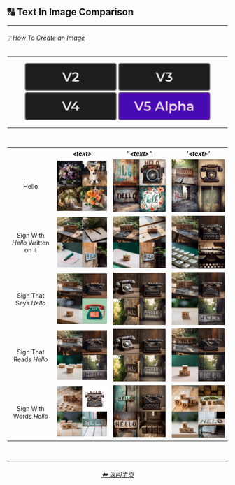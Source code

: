 <h2>🔠 Text In Image Comparison</h2>

<hr><!--------------->

<h6><a href="https://github.com/firmianay/MidJourney-Styles-and-Keywords-Reference-zh/wiki/%E2%9D%94-How-To-Guide#-creating-an-image">❔ How To Create an Image</a></h6>

<hr><!--------------->

<div align="center">

[<img src="/Images/Repo_Parts/Buttons/Version_Buttons/button_version_V2_inactive.webp?raw=true" alt="MidJourney V2" height="64" />](/Pages/MJ_V2/Comparison_Pages/Prompt_Writing/Text_In_Image_Comparison.md)
[<img src="/Images/Repo_Parts/Buttons/Version_Buttons/button_version_V3_inactive.webp?raw=true" alt="MidJourney V3" height="64" />](/Pages/MJ_V3/Comparison_Pages/Prompt_Writing/Text_In_Image_Comparison.md)
[<img src="/Images/Repo_Parts/Buttons/Version_Buttons/button_version_V4_inactive.webp?raw=true" alt="MidJourney V4" height="64" />](/Pages/MJ_V4/Comparison_Pages/Prompt_Writing/Text_In_Image_Comparison.md)
[<img src="/Images/Repo_Parts/Buttons/Version_Buttons/button_version_V5_Alpha_active.webp?raw=true" alt="MidJourney V5" height="64" />](/Pages/MJ_V5/Comparison_Pages/Prompt_Writing/Text_In_Image_Comparison.md)

</div>

<hr>
<br>

<div align="center">

<table>
    <tr align=center valign=middle>
        <th></th>
        <th><i>&#60;text&#62;</i></th>
        <th><i>"&#60;text&#62;"</i></th>
        <th><i>'&#60;text&#62;'</i></th>
    </tr>
    <tr align=center valign=middle>
        <td>Hello</td>
        <td><img src="/Images/MJ_V5/V5_Alpha_1/Comparison_Page_Images/Text_In_Image_Comparison/Text/Hello.webp?raw=true" width="256" /></td>
        <td><img src="/Images/MJ_V5/V5_Alpha_1/Comparison_Page_Images/Text_In_Image_Comparison/Text_With_Apostrophes/'Hello'.webp?raw=true" width="256" /></td>
        <td><img src="/Images/MJ_V5/V5_Alpha_1/Comparison_Page_Images/Text_In_Image_Comparison/Text_With_Quotes/''Hello''.webp?raw=true" width="256" /></td>
    </tr>
    <tr align=center valign=middle>
        <td>Sign With <i>Hello</i> Written on it</td>
        <td><img src="/Images/MJ_V5/V5_Alpha_1/Comparison_Page_Images/Text_In_Image_Comparison/Text/Sign_With_Hello_Written_on_it.webp?raw=true" width="256" /></td>
        <td><img src="/Images/MJ_V5/V5_Alpha_1/Comparison_Page_Images/Text_In_Image_Comparison/Text_With_Apostrophes/Sign_With_'Hello'_Written_on_it.webp?raw=true" width="256" /></td>
        <td><img src="/Images/MJ_V5/V5_Alpha_1/Comparison_Page_Images/Text_In_Image_Comparison/Text_With_Quotes/Sign_With_''Hello''_Written_on_it.webp?raw=true" width="256" /></td>
    </tr>
    <tr align=center valign=middle>
        <td>Sign That Says <i>Hello</i></td>
        <td><img src="/Images/MJ_V5/V5_Alpha_1/Comparison_Page_Images/Text_In_Image_Comparison/Text/Sign_That_Says_Hello.webp?raw=true" width="256" /></td>
        <td><img src="/Images/MJ_V5/V5_Alpha_1/Comparison_Page_Images/Text_In_Image_Comparison/Text_With_Quotes/Sign_That_Says_''Hello''.webp?raw=true" width="256" /></td>
        <td><img src="/Images/MJ_V5/V5_Alpha_1/Comparison_Page_Images/Text_In_Image_Comparison/Text_With_Apostrophes/Sign_That_Says_'Hello'.webp?raw=true" width="256" /></td>
    </tr>
    <tr align=center valign=middle>
        <td>Sign That Reads <i>Hello</i></td>
        <td><img src="/Images/MJ_V5/V5_Alpha_1/Comparison_Page_Images/Text_In_Image_Comparison/Text/Sign_That_Reads_Hello.webp?raw=true" width="256" /></td>
        <td><img src="/Images/MJ_V5/V5_Alpha_1/Comparison_Page_Images/Text_In_Image_Comparison/Text_With_Quotes/Sign_That_Says_''Hello''.webp?raw=true" width="256" /></td>
        <td><img src="/Images/MJ_V5/V5_Alpha_1/Comparison_Page_Images/Text_In_Image_Comparison/Text_With_Apostrophes/Sign_That_Reads_'Hello'.webp?raw=true" width="256" /></td>
    </tr>
    <tr align=center valign=middle>
        <td>Sign With Words <i>Hello</i></td>
        <td><img src="/Images/MJ_V5/V5_Alpha_1/Comparison_Page_Images/Text_In_Image_Comparison/Text/Sign_With_Words_Hello.webp?raw=true" width="256" /></td>
        <td><img src="/Images/MJ_V5/V5_Alpha_1/Comparison_Page_Images/Text_In_Image_Comparison/Text_With_Quotes/Sign_With_Words_''Hello''.webp?raw=true" width="256" /></td>
        <td><img src="/Images/MJ_V5/V5_Alpha_1/Comparison_Page_Images/Text_In_Image_Comparison/Text_With_Apostrophes/Sign_With_Words_'Hello'.webp?raw=true" width="256" /></td>
    </tr>
</table>

</div>

<br>

<hr><!--------------->
<div align="center">
<h6><a href="/README.md">⬅ 返回主页</a></h6>
</div>